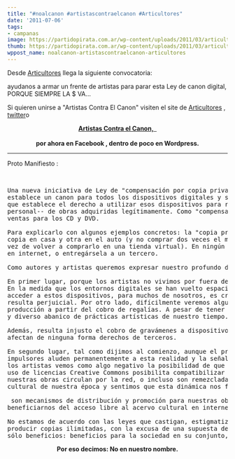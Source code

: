 ```yaml
---
title: "#noalcanon #artistascontraelcanon #Articultores"
date: '2011-07-06'
tags:
- campanas
image: https://partidopirata.com.ar/wp-content/uploads/2011/03/articultores_1_tapa1.jpg
thumb: https://partidopirata.com.ar/wp-content/uploads/2011/03/articultores_1_tapa1-150x150.jpg
wppost_name: noalcanon-artistascontraelcanon-articultores
---
```


Desde <a href="http://articultores.net/tiki-view_articles.php" target="_blank">Articultores</a> llega la siguiente convocatoria:

ayudanos a armar un frente de artistas para parar esta Ley de canon digital, PORQUE SIEMPRE LA $ VA...

Si quieren unirse a "Artistas Contra El Canon" visiten el site de <a href="http://articultores.net/tiki-view_articles.php" target="_blank">Articultores</a> , <a href="https://twitter.com/#%21/articultores" target="_blank">twitter</a>o
<div style="text-align: center;"><strong><a href="https://www.facebook.com/pages/noalcanon-artistas-decimos-noalcanon/248363008510508" target="_blank">Artistas Contra el Canon,</a></strong><a href="https://www.facebook.com/pages/noalcanon-artistas-decimos-noalcanon/248363008510508" target="_blank"><strong> </strong> </a></div>
&nbsp;
<div style="text-align: center;"><strong>por ahora en Facebook , dentro de poco en Wordpress.</strong></div>

<hr />

Proto Manifiesto :

&nbsp;
<pre>Una nueva iniciativa de Ley de "compensación por copia privada" está siendo impulsada en Argentina desde el pasado 29 de junio, que
establece un canon para todos los dispositivos digitales y soportes que permitan almacenar y copiar obras musicales y audiovisuales, a la vez
que establece el derecho a utilizar esos dispositivos para realizar una (y sólo una!) copia privada --es decir dentro de nuestro ámbito
personal-- de obras adquiridas legítimamente. Como "compensación" de ese derecho instituye un "canon digital" que llega al 75% del precio de
ventas para los CD y DVD. 

Para explicarlo con algunos ejemplos concretos: la "copia privada" es el derecho de copiar un cd adquirido legalmente, para disponer de una
copia en casa y otra en el auto (y no comprar dos veces el mismo CD), o pasarlo a formato comprimido para escucharlo en un reproductor MP3 (en
vez de volver a comprarlo en una tienda virtual). En ningún caso el proyecto "legaliza" la posibilidad de compartir una obra públicamente
en internet, o entregársela a un tercero.

Como autores y artistas queremos expresar nuestro profundo desacuerdo con este proyecto. 

En primer lugar, porque los artistas no vivimos por fuera del resto de la sociedad: también somos consumidores y tendremos que pagar el canon.
En la medida que los entornos digitales se han vuelto espacios habituales para la producción de todo tipo de obras, la necesidad de
acceder a estos dispositivos, para muchos de nosotros, es crucial en la tarea creativa. El encarecimiento de los mismos, claramente, nos
resulta perjuicial. Por otro lado, difícilmente veremos alguna vez los beneficios: es un muy reducido grupo de artistas el que financia su
producción a partir del cobro de regalías. A pesar de tener amplia visibilidad, ocupan un nicho muy acotado si tomamos en cuenta el amplio
y diverso abanico de prácticas artísticas de nuestro tiempo. 

Además, resulta injusto el cobro de gravámenes a dispositivos que tienen infinidad de usos, educativos, familiares, laborales, etc. que no
afectan de ninguna forma derechos de terceros.

En segundo lugar, tal como dijimos al comienzo, aunque el proyecto no se refiera al intercambio de archivos o las descargas de internet, sus
impulsores aluden permanentemente a esta realidad y la señalan como fuente de perjuicios para los artistas. Queremos remarcar que no todos
los artistas vemos como algo negativo la posibilidad de que nuestras obras puedan ser masivamente copiadas y distribuidas por internet. El
uso de licencias Creative Commons posibilita compatibilizar la protección de nuestros derechos como autores, y la forma en que
nuestras obras circulan por la red, o incluso son remezcladas por otros artistas o el público. Forma parte del entramado de la producción
cultural de nuestra época y sentimos que esta dinámica nos favorece:

 son mecanismos de distribución y promoción para nuestras obras sin necesidad de intermediarios. Y como autores, somos los primeros en
beneficiarnos del acceso libre al acervo cultural en internet.

No estamos de acuerdo con las leyes que castigan, estigmatizan o limitan la práctica de compartir cultura y la capacidad tecnológica de
producir copias ilimitadas, con la excusa de una supuesta defensa de los intereses de los autores. Nosotros en cambio, vemos allí
sólo beneficios: beneficios para la sociedad en su conjunto, y beneficios para los autores y artistas.</pre>
<center><strong>Por eso decimos: No en nuestro nombre.</strong></center>
